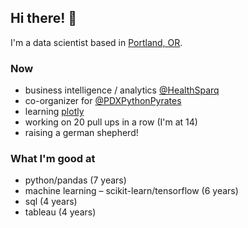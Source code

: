 ## Hi there! 👋

I'm a data scientist based in [Portland, OR](https://www.portland.gov).

### Now

* business intelligence / analytics [@HealthSparq](https://healthsparq.com)
* co-organizer for [@PDXPythonPyrates](https://github.com/PDXPythonPirates)
* learning [plotly](https://plotly.com/python/)
* working on 20 pull ups in a row (I'm at 14)
* raising a german shepherd!

### What I'm good at

* python/pandas (7 years)
* machine learning – scikit-learn/tensorflow (6 years)
* sql (4 years)
* tableau (4 years)
